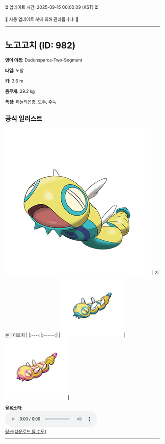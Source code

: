 
⏳ 업데이트 시간: 2025-09-15 00:00:09 (KST) ⏳

🤖 자동 업데이트 봇에 의해 관리됩니다! 🤖

---

# 노고고치 (ID: 982)
**영어 이름:** Dudunsparce-Two-Segment

**타입:** 노말

**키:** 3.6 m

**몸무게:** 39.2 kg

**특성:** 하늘의은총, 도주, 주눅

## 공식 일러스트
![](https://raw.githubusercontent.com/PokeAPI/sprites/master/sprites/pokemon/other/official-artwork/982.png)
| 기본 | 이로치 |
|:----:|:------:|
| <img src="https://raw.githubusercontent.com/PokeAPI/sprites/master/sprites/pokemon/982.png" width="200"> | <img src="https://raw.githubusercontent.com/PokeAPI/sprites/master/sprites/pokemon/shiny/982.png" width="200"> |

**울음소리:**<br><audio controls src="https://raw.githubusercontent.com/PokeAPI/cries/main/cries/pokemon/latest/982.ogg"></audio><br> [링크(다운로드 될 수도)](https://raw.githubusercontent.com/PokeAPI/cries/main/cries/pokemon/latest/982.ogg)


---
